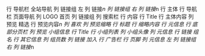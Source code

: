 行 导航栏 全站导航
    列 链接组 左
        列 链接*n
    列 链接组 右
        列 链接*n
行 主体
    行 导航栏 页面导航
        列 LOGO 首页
        列 链接组
        列 搜索栏
    行 内容
        行 Title
        行 主体内容
            列 预览 精选
                行 预览内容*n
                    列 喜欢
                    列 预览缩略
                        行 标题
                        行 缩略内容
                        行 元信息
                行 底部分页栏
            列 预览 小组信息
                行 Title
                行 小组列表
                    列 小组头像
                    列 元信息
                        行 链接 组名
                        行 其它信息
                            列 组员数
                            列 链接 加入
                行 广告栏
行 页脚
    列 元信息 左
    列 链接组 右
        列 链接*n